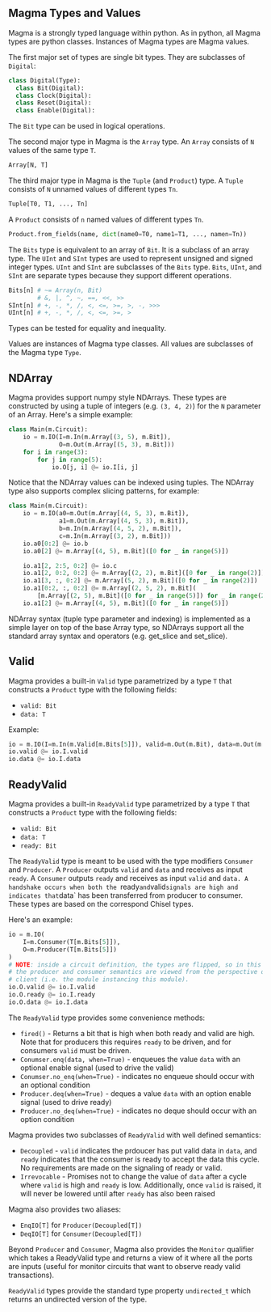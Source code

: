 ## Magma Types and Values

Magma is a strongly typed language within python.
As in python, all Magma types are python classes.
Instances of Magma types are Magma values.

The first major set of types are single bit types. 
They are subclasses of `Digital`:
```python
class Digital(Type):
  class Bit(Digital):
  class Clock(Digital):
  class Reset(Digital):
  class Enable(Digital):
```
The `Bit` type can be used in logical operations.

The second major type in Magma is the `Array` type.
An `Array` consists of `N` values of the same type `T`.
```python
Array[N, T]
```

The third major type in Magma is the `Tuple` (and `Product`) type.
A `Tuple` consists of `N` unnamed values of different types `Tn`.
```python
Tuple[T0, T1, ..., Tn]
```
A `Product` consists of `n` named values of different types `Tn`.
```python
Product.from_fields(name, dict(name0=T0, name1=T1, ..., namen=Tn))
```

The `Bits` type is equivalent to an array of `Bit`.
It is a subclass of an array type.
The `UInt` and `SInt` types are used 
to represent unsigned and signed integer types.
`UInt` and `SInt` are subclasses of the `Bits` type.
`Bits`, `UInt`, and `SInt` are separate types 
because they support different operations.
```python
Bits[n] # ~= Array(n, Bit)
        # &, |, ^, ~, ==, <<, >>
SInt[n] # +, -, *, /, <, <=, >=, >, -, >>>
UInt[n] # +, -, *, /, <, <=, >=, >
```

Types can be tested for equality and inequality.

Values are instances of Magma type classes.
All values are subclasses of the Magma type `Type`.

## NDArray
Magma provides support numpy style NDArrays.  These types are constructed by
using a tuple of integers (e.g. `(3, 4, 2)`) for the `N` parameter of an Array.
Here's a simple example:

```python
class Main(m.Circuit):
    io = m.IO(I=m.In(m.Array[(3, 5), m.Bit]),
              O=m.Out(m.Array[(5, 3), m.Bit]))
    for i in range(3):
        for j in range(5):
            io.O[j, i] @= io.I[i, j]
```

Notice that the NDArray values can be indexed using tuples.  The NDArray type
also supports complex slicing patterns, for example:
```python
class Main(m.Circuit):
    io = m.IO(a0=m.Out(m.Array[(4, 5, 3), m.Bit]),
              a1=m.Out(m.Array[(4, 5, 3), m.Bit]),
              b=m.In(m.Array[(4, 5, 2), m.Bit]),
              c=m.In(m.Array[(3, 2), m.Bit]))
    io.a0[0:2] @= io.b
    io.a0[2] @= m.Array[(4, 5), m.Bit]([0 for _ in range(5)])

    io.a1[2, 2:5, 0:2] @= io.c
    io.a1[2, 0:2, 0:2] @= m.Array[(2, 2), m.Bit]([0 for _ in range(2)])
    io.a1[3, :, 0:2] @= m.Array[(5, 2), m.Bit]([0 for _ in range(2)])
    io.a1[0:2, :, 0:2] @= m.Array[(2, 5, 2), m.Bit](
        [m.Array[(2, 5), m.Bit]([0 for _ in range(5)]) for _ in range(2)])
    io.a1[2] @= m.Array[(4, 5), m.Bit]([0 for _ in range(5)])
```

NDArray syntax (tuple type parameter and indexing) is implemented as a simple
layer on top of the base Array type, so NDArrays support all the standard array
syntax and operators (e.g. get_slice and set_slice).


## Valid
Magma provides a built-in `Valid` type parametrized by a type `T` that
constructs a `Product` type with the following fields:
* `valid: Bit`
* `data: T`

Example:
```python
io = m.IO(I=m.In(m.Valid[m.Bits[5]]), valid=m.Out(m.Bit), data=m.Out(m.Bits[5]))
io.valid @= io.I.valid
io.data @= io.I.data
```

## ReadyValid
Magma provides a built-in `ReadyValid` type parametrized by a type `T` that
constructs a `Product` type with the following fields:
* `valid: Bit`
* `data: T`
* `ready: Bit`

The `ReadyValid` type is meant to be used with the type modifiers `Consumer`
and `Producer`.  A `Producer` outputs `valid` and `data` and receives as input
`ready`.  A `Consumer` outputs `ready` and receives as input `valid` and `data.
A handshake occurs when both the `ready` and `valid` signals are high and
indicates that `data` has been transferred from producer to consumer.  These
types are based on the correspond Chisel types.

Here's an example:
```python
io = m.IO(
    I=m.Consumer(T[m.Bits[5]]),
    O=m.Producer(T[m.Bits[5]])
)
# NOTE: inside a circuit definition, the types are flipped, so in this example
# the producer and consumer semantics are viewed from the perspective of the
# client (i.e. the module instancing this module).
io.O.valid @= io.I.valid
io.O.ready @= io.I.ready
io.O.data @= io.I.data
```

The `ReadyValid` type provides some convenience methods:
* `fired()` - Returns a bit that is high when both ready and valid are high.
  Note that for producers this requires `ready` to be driven, and for consumers
  `valid` must be driven.
* `Conumser.enq(data, when=True)` - enqueues the value `data` with an optional
  enable signal (used to drive the valid)
* `Conumser.no_enq(when=True)` - indicates no enqueue should occur with an
  optional condition
* `Producer.deq(when=True)` - deques a value `data` with an option enable
  signal (used to drive ready)
* `Producer.no_deq(when=True)` - indicates no deque should occur with an option
  condition

Magma provides two subclasses of `ReadyValid` with well defined semantics:
* `Decoupled` - `valid` indicates the prdoucer has put valid data in `data`,
  and `ready` indicates that the consumer is ready to accept the data this
  cycle.  No requirements are made on the signaling of ready or valid.
* `Irrevocable` - Promises not to change the value of `data` after a cycle
  where `valid` is high and `ready` is low.  Additionally, once `valid` is
  raised, it will never be lowered until after `ready` has also been raised

Magma also provides two aliases:
* `EnqIO[T]` for `Producer(Decoupled[T])`
* `DeqIO[T]` for `Consumer(Decoupled[T])`

Beyond `Producer` and `Consumer`, Magma also provides the `Monitor` qualifier
which takes a ReadyValid type and returns a view of it where all the ports are
inputs (useful for monitor circuits that want to observe ready valid
transactions).

`ReadyValid` types provide the standard type property `undirected_t` which
returns an undirected version of the type.
